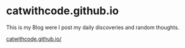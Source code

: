 # catwithcode.github.io
This is my Blog were I post my daily discoveries and random thoughts.

[catwithcode.github.io/](https://catwithcode.github.io/)
